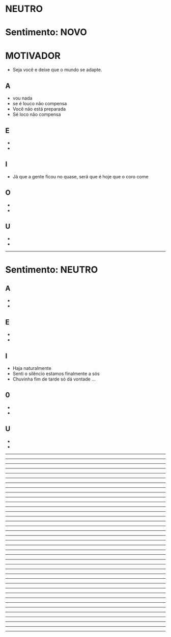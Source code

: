 # NEUTRO

# Sentimento: NOVO

# MOTIVADOR
* Seja você e deixe que o mundo se adapte.

## A
* vou nada
* se é louco não compensa
* Você não está preparada
* Sé loco não compensa


## E
*
*

## I
* Já que a gente ficou no quase, será que é hoje 
que o coro come

## O
*
*

## U
*
*

---

# Sentimento: NEUTRO

## A
*
*

## E
*
*

## I
* Haja naturalmente
* Senti o silêncio estamos finalmente a sós 
* Chuvinha fim de tarde só dá vontade ...

## 0
*
*

## U
*
*

---


---

---


---

---


---

---


---

---


---

---


---

---


---

---


---

---


---

---


---

---


---

---


---

---


---

---


---

---


---

---


---

---


---

---


---

---


---